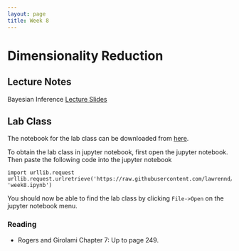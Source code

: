 ```yaml
---
layout: page
title: Week 8
---
```


Dimensionality Reduction
========================

Lecture Notes
-------------

Bayesian Inference [Lecture Slides](./assets/w8_dimensionalityReduction.pdf)

Lab Class
---------

The notebook for the lab class can be downloaded from
[here](http://nbviewer.ipython.org/github/lawrennd/mlai2015/blob/master/week8.ipynb).

To obtain the lab class in jupyter notebook, first open the jupyter
notebook. Then paste the following code into the jupyter notebook

    import urllib.request
    urllib.request.urlretrieve('https://raw.githubusercontent.com/lawrennd/mlai2015/master/week8.ipynb', 'week8.ipynb')

You should now be able to find the lab class by clicking `File->Open` on
the jupyter notebook menu.

### Reading

-   Rogers and Girolami Chapter 7: Up to page 249.

